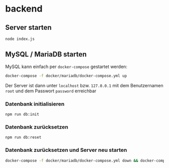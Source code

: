 # backend

## Server starten

```
node index.js
```

## MySQL / MariaDB starten

MySQL kann einfach per `docker-compose` gestartet werden:

```sh
docker-compose -f docker/mariadb/docker-compose.yml up
```

Der Server ist dann unter `localhost` bzw. `127.0.0.1` mit dem Benutzernamen `root` und dem Passwort `password` erreichbar

### Datenbank initialisieren

```
npm run db:init
```

### Datenbank zurücksetzen

```
npm run db:reset
```

### Datenbank zurücksetzen und Server neu starten

```sh
docker-compose -f docker/mariadb/docker-compose.yml down && docker-compose -f docker/mariadb/docker-compose.yml up  
```